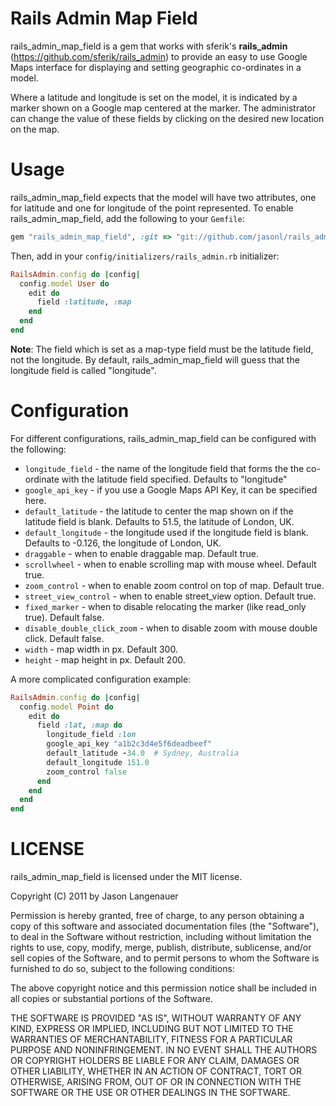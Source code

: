 Rails Admin Map Field
=====================

rails_admin_map_field is a gem that works with sferik's **rails_admin** (https://github.com/sferik/rails_admin) to provide an easy to use Google Maps interface for displaying and setting geographic co-ordinates in a model.

Where a latitude and longitude is set on the model, it is indicated by a marker shown on a Google map centered at the marker. The administrator can change the value of these fields by clicking on the desired new location on the map.

Usage
=====

rails_admin_map_field expects that the model will have two attributes, one for latitude and one for longitude of the point represented. To enable rails_admin_map_field, add the following to your `Gemfile`:

```ruby
gem "rails_admin_map_field", :git => "git://github.com/jasonl/rails_admin_map_field.git"
```

Then, add in your `config/initializers/rails_admin.rb` initializer:

```ruby
RailsAdmin.config do |config|
  config.model User do
    edit do
      field :latitude, :map
    end
  end
end
```

**Note**: The field which is set as a map-type field must be the latitude field, not the longitude. By default, rails_admin_map_field will guess that the longitude field is called "longitude".

Configuration
=============

For different configurations, rails_admin_map_field can be configured with the following:

- `longitude_field` - the name of the longitude field that forms the the co-ordinate with the latitude field specified. Defaults to "longitude"
- `google_api_key` - if you use a Google Maps API Key, it can be specified here.
- `default_latitude` - the latitude to center the map shown on if the latitude field is blank. Defaults to 51.5, the latitude of London, UK.
- `default_longitude` - the longitude used if the longitude field is blank. Defaults to -0.126, the longitude of London, UK.
- `draggable` - when to enable draggable map. Default true.
- `scrollwheel` - when to enable scrolling map with mouse wheel. Default true.
- `zoom_control` - when to enable zoom control on top of map. Default true.
- `street_view_control` - when to enable street_view option. Default true.
- `fixed_marker` - when to disable relocating the marker (like read_only true). Default false.
- `disable_double_click_zoom` - when to disable zoom with mouse double click. Default false.
- `width` - map width in px. Default 300.
- `height` - map height in px. Default 200.

A more complicated configuration example:

```ruby
RailsAdmin.config do |config|
  config.model Point do
    edit do
      field :lat, :map do
        longitude_field :lon
        google_api_key "a1b2c3d4e5f6deadbeef"
        default_latitude -34.0  # Sydney, Australia
        default_longitude 151.0
        zoom_control false
      end
    end
  end
end
```

LICENSE
=======
rails_admin_map_field is licensed under the MIT license.

Copyright (C) 2011 by Jason Langenauer

Permission is hereby granted, free of charge, to any person obtaining a copy
of this software and associated documentation files (the "Software"), to deal
in the Software without restriction, including without limitation the rights
to use, copy, modify, merge, publish, distribute, sublicense, and/or sell
copies of the Software, and to permit persons to whom the Software is
furnished to do so, subject to the following conditions:

The above copyright notice and this permission notice shall be included in
all copies or substantial portions of the Software.

THE SOFTWARE IS PROVIDED "AS IS", WITHOUT WARRANTY OF ANY KIND, EXPRESS OR
IMPLIED, INCLUDING BUT NOT LIMITED TO THE WARRANTIES OF MERCHANTABILITY,
FITNESS FOR A PARTICULAR PURPOSE AND NONINFRINGEMENT. IN NO EVENT SHALL THE
AUTHORS OR COPYRIGHT HOLDERS BE LIABLE FOR ANY CLAIM, DAMAGES OR OTHER
LIABILITY, WHETHER IN AN ACTION OF CONTRACT, TORT OR OTHERWISE, ARISING FROM,
OUT OF OR IN CONNECTION WITH THE SOFTWARE OR THE USE OR OTHER DEALINGS IN
THE SOFTWARE.
